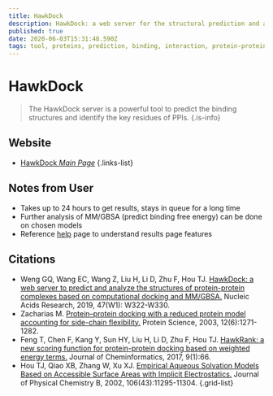 ```yaml
---
title: HawkDock
description: HawkDock: a web server for the structural prediction and analysis of protein-protein complex.
published: true
date: 2020-06-03T15:31:48.590Z
tags: tool, proteins, prediction, binding, interaction, protein-protein
---
```


# HawkDock

> The HawkDock server is a powerful tool to predict the binding structures and identify the key residues of PPIs. 
{.is-info}


## Website

- [HawkDock *Main Page*](http://cadd.zju.edu.cn/hawkdock/)
{.links-list}

## Notes from User
- Takes up to 24 hours to get results, stays in queue for a long time
- Further analysis of MM/GBSA (predict binding free energy) can be done on chosen models 
- Reference [help](http://cadd.zju.edu.cn/hawkdock/help) page to understand results page features 

## Citations

- Weng GQ, Wang EC, Wang Z, Liu H, Li D, Zhu F, Hou TJ. [HawkDock: a web server to predict and analyze the structures of protein-protein complexes based on computational docking and MM/GBSA.](https://academic.oup.com/nar/article/47/W1/W322/5491747) Nucleic Acids Research, 2019, 47(W1): W322-W330.
- Zacharias M. [Protein–protein docking with a reduced protein model accounting for side-chain flexibility.](https://onlinelibrary.wiley.com/doi/full/10.1110/ps.0239303) Protein Science, 2003, 12(6):1271-1282.
-	Feng T, Chen F, Kang Y, Sun HY, Liu H, Li D, Zhu F, Hou TJ. [HawkRank: a new scoring function for protein-protein docking based on weighted energy terms.](https://jcheminf.biomedcentral.com/articles/10.1186/s13321-017-0254-7) Journal of Cheminformatics, 2017, 9(1):66.
-	Hou TJ, Qiao XB, Zhang W, Xu XJ. [Empirical Aqueous Solvation Models Based on Accessible Surface Areas with Implicit Electrostatics.](https://pubs.acs.org/doi/abs/10.1021/jp025595u) Journal of Physical Chemistry B, 2002, 106(43):11295-11304.
{.grid-list}